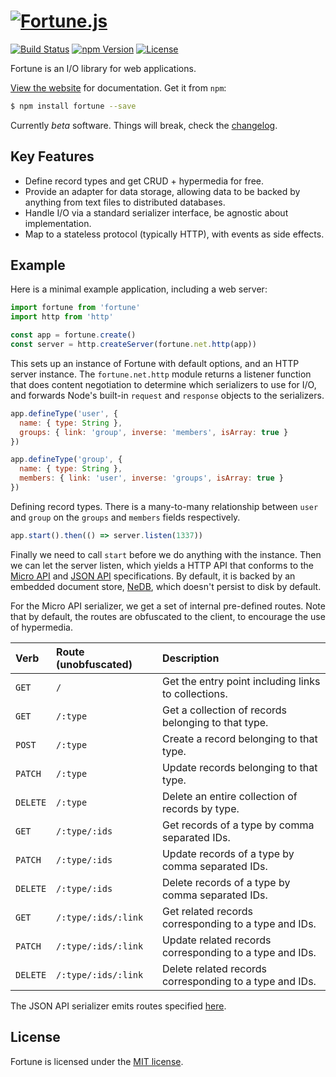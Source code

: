 # [![Fortune.js](https://fortunejs.github.io/fortune/assets/fortune_logo.svg)](http://fortunejs.com)

[![Build Status](https://img.shields.io/travis/fortunejs/fortune/master.svg?style=flat-square)](https://travis-ci.org/fortunejs/fortune)
[![npm Version](https://img.shields.io/npm/v/fortune.svg?style=flat-square)](https://www.npmjs.com/package/fortune)
[![License](https://img.shields.io/npm/l/fortune.svg?style=flat-square)](https://raw.githubusercontent.com/fortunejs/fortune/master/LICENSE)

Fortune is an I/O library for web applications.

[View the website](http://fortunejs.com) for documentation. Get it from `npm`:

```sh
$ npm install fortune --save
```

Currently *beta* software. Things will break, check the [changelog](http://fortunejs.com/changelog/).


## Key Features

- Define record types and get CRUD + hypermedia for free.
- Provide an adapter for data storage, allowing data to be backed by anything from text files to distributed databases.
- Handle I/O via a standard serializer interface, be agnostic about implementation.
- Map to a stateless protocol (typically HTTP), with events as side effects.


## Example

Here is a minimal example application, including a web server:

```js
import fortune from 'fortune'
import http from 'http'

const app = fortune.create()
const server = http.createServer(fortune.net.http(app))
```

This sets up an instance of Fortune with default options, and an HTTP server instance. The `fortune.net.http` module returns a listener function that does content negotiation to determine which serializers to use for I/O, and forwards Node's built-in `request` and `response` objects to the serializers.

```js
app.defineType('user', {
  name: { type: String },
  groups: { link: 'group', inverse: 'members', isArray: true }
})

app.defineType('group', {
  name: { type: String },
  members: { link: 'user', inverse: 'groups', isArray: true }
})
```

Defining record types. There is a many-to-many relationship between `user` and `group` on the `groups` and `members` fields respectively.

```js
app.start().then(() => server.listen(1337))
```

Finally we need to call `start` before we do anything with the instance. Then we can let the server listen, which yields a HTTP API that conforms to the [Micro API](http://micro-api.org) and [JSON API](http://jsonapi.org) specifications. By default, it is backed by an embedded document store, [NeDB](https://github.com/louischatriot/nedb), which doesn't persist to disk by default.

For the Micro API serializer, we get a set of internal pre-defined routes. Note that by default, the routes are obfuscated to the client, to encourage the use of hypermedia.

| Verb     | Route (unobfuscated)  | Description                                                   |
|:---------|:----------------------|:--------------------------------------------------------------|
| `GET`    | `/`                   | Get the entry point including links to collections.           |
| `GET`    | `/:type`              | Get a collection of records belonging to that type.           |
| `POST`   | `/:type`              | Create a record belonging to that type.                       |
| `PATCH`  | `/:type`              | Update records belonging to that type.                        |
| `DELETE` | `/:type`              | Delete an entire collection of records by type.               |
| `GET`    | `/:type/:ids`         | Get records of a type by comma separated IDs.                 |
| `PATCH`  | `/:type/:ids`         | Update records of a type by comma separated IDs.              |
| `DELETE` | `/:type/:ids`         | Delete records of a type by comma separated IDs.              |
| `GET`    | `/:type/:ids/:link`   | Get related records corresponding to a type and IDs.          |
| `PATCH`  | `/:type/:ids/:link`   | Update related records corresponding to a type and IDs.       |
| `DELETE` | `/:type/:ids/:link`   | Delete related records corresponding to a type and IDs.       |

The JSON API serializer emits routes specified [here](http://jsonapi.org/recommendations/).


## License

Fortune is licensed under the [MIT license](https://raw.githubusercontent.com/fortunejs/fortune/master/LICENSE).
